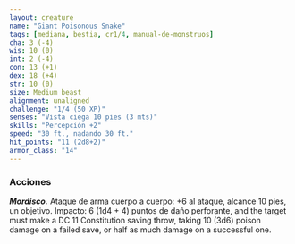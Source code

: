 ```yaml
---
layout: creature
name: "Giant Poisonous Snake"
tags: [mediana, bestia, cr1/4, manual-de-monstruos]
cha: 3 (-4)
wis: 10 (0)
int: 2 (-4)
con: 13 (+1)
dex: 18 (+4)
str: 10 (0)
size: Medium beast
alignment: unaligned
challenge: "1/4 (50 XP)"
senses: "Vista ciega 10 pies (3 mts)"
skills: "Percepción +2"
speed: "30 ft., nadando 30 ft."
hit_points: "11 (2d8+2)"
armor_class: "14"
---
```


### Acciones

***Mordisco.*** Ataque de arma cuerpo a cuerpo: +6 al ataque, alcance 10 pies, un objetivo. Impacto: 6 (1d4 + 4) puntos de daño perforante, and the target must make a DC 11 Constitution saving throw, taking 10 (3d6) poison damage on a failed save, or half as much damage on a successful one.